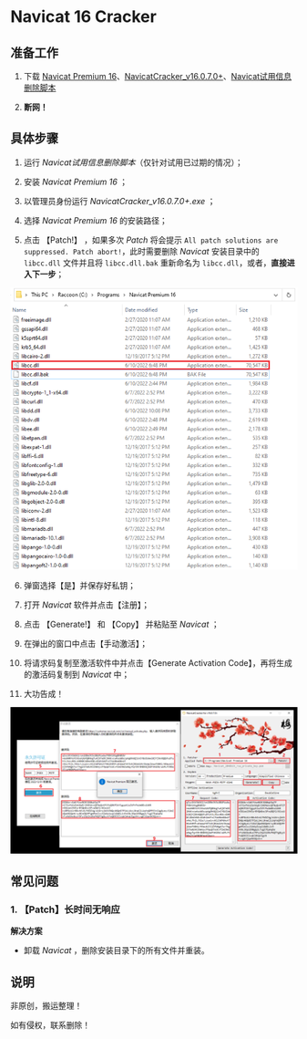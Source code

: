# Navicat 16 Cracker

## 准备工作

1. 下载 [Navicat Premium 16](https://www.navicat.com/en/download/navicat-premium)、[NavicatCracker_v16.0.7.0+](./NavicatCracker_v16.0.7.0+.zip)、[Navicat试用信息删除脚本](./Navicat_Trial_Cleaner.bat)

2. **断网！**

## 具体步骤

1. 运行 *Navicat试用信息删除脚本*（仅针对试用已过期的情况）；

2. 安装 *Navicat Premium 16* ；

3. 以管理员身份运行 *NavicatCracker_v16.0.7.0+.exe* ；

4. 选择 *Navicat Premium 16* 的安装路径；

5. 点击 【Patch!】 ，如果多次 *Patch* 将会提示 `All patch solutions are suppressed. Patch abort!`，此时需要删除 *Navicat* 安装目录中的 `libcc.dll` 文件并且将 `libcc.dll.bak` 重新命名为 `libcc.dll`，或者，**直接进入下一步**；

![](https://raw.githubusercontent.com/CompetitiveLin/ImageHostingService/picgo/imgs/202211011904287.png)

6. 弹窗选择【是】并保存好私钥；

7. 打开 *Navicat* 软件并点击【注册】；

8. 点击 【Generate!】 和 【Copy】 并粘贴至 *Navicat* ；

9. 在弹出的窗口中点击【手动激活】；

10. 将请求码复制至激活软件中并点击【Generate Activation Code】，再将生成的激活码复制到 *Navicat* 中；

11. 大功告成！

![](https://raw.githubusercontent.com/CompetitiveLin/ImageHostingService/picgo/imgs/202211011904818.png)

## 常见问题

### 1. 【Patch】长时间无响应

**解决方案**

- 卸载 *Navicat* ，删除安装目录下的所有文件并重装。


## 说明

非原创，搬运整理！

如有侵权，联系删除！
